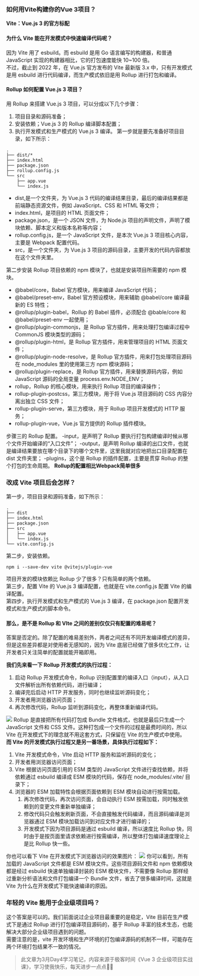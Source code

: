 ### 如何用Vite构建你的Vue 3项目？

<b>Vite：Vue.js 3 的官方标配</b>

#### 为什么 Vite 能在开发模式中快速编译代码呢？
因为 Vite 用了 esbuild。而 esbuild 是用 Go 语言编写的构建器，和普通 JavaScript 实现的构建器相比，它的打包速度能快 10~100 倍。<br/>
不过，截止到 2022 年，在 Vue.js 官方发布的 Vite 最新版 3.x 中，只有开发模式是用 esbuild 进行代码编译，而生产模式依旧是用 Rollup 进行打包和编译。

#### Rollup 如何配置 Vue.js 3 项目？
用 Rollup 来搭建 Vue.js 3 项目，可以分成以下几个步骤：<br/>
1. 项目目录和源码准备；
2. 安装依赖；Vue.js 3 的 Rollup 编译脚本配置；
3. 执行开发模式和生产模式的 Vue.js 3 编译。
第一步就是要先准备好项目目录，如下所示：
```
.
├── dist/*
├── index.html
├── package.json
├── rollup.config.js
└── src
    ├── app.vue
    └── index.js
```
- dist,是一个文件夹，为 Vue.js 3 代码的编译结果目录，最后的编译结果都是前端静态资源文件，例如 JavaScript、CSS 和 HTML 等文件；
- index.html，是项目的 HTML 页面文件；
- package.json，是一个 JSON 文件，为 Node.js 项目的声明文件，声明了模块依赖、脚本定义和版本名称等内容；
- rollup.config.js，是一个 JavaScript 文件，是本次 Vue.js 3 项目核心内容，主要是 Webpack 配置代码。
- src，是一个文件夹，为 Vue.js 3 项目的源码目录，主要开发的代码内容都放在这个文件夹里。

第二步安装 Rollup 项目依赖的 npm 模块了，也就是安装项目所需要的 npm 模块。<br />
- @babel/core，Babel 官方模块，用来编译 JavaScript 代码；
- @babel/preset-env，Babel 官方预设模块，用来辅助 @babel/core 编译最新的 ES 特性；
- @rollup/plugin-babel，Rollup 的 Babel 插件，必须配合 @bable/core 和 @babel/preset-env 一起使用；
- @rollup/plugin-commonjs，是 Rollup 官方插件，用来处理打包编译过程中 CommonJS 模块类型的源码；
- @rollup/plugin-html，是 Rollup 官方插件，用来管理项目的 HTML 页面文件；
- @rollup/plugin-node-resolve，是 Rollup 官方插件，用来打包处理项目源码在 node_modules 里的使用第三方 npm 模块源码；
- @rollup/plugin-replace，是 Rollup 官方插件，用来替换源码内容，例如 JavaScript 源码的全局变量 process.env.NODE_ENV；
- rollup，Rollup 的核心模块，用来执行 Rollup 项目的编译操作；
- rollup-plugin-postcss，第三方模块，用于将 Vue.js 项目源码的 CSS 内容分离出独立 CSS 文件；
- rollup-plugin-serve，第三方模块，用于 Rollup 项目开发模式的 HTTP 服务；
- rollup-plugin-vue，Vue.js 官方提供的 Rollup 插件模块。

步骤三的 Rollup 配置。
-input，是声明了 Rollup 要执行打包构建编译时候从哪个文件开始编译的“入口文件”；
-output，是声明 Rollup 编译的出口文件，也就是编译结果要放在哪个目录下的哪个文件里，这里我就对应地把出口目录配置在 dist 文件夹里；
-plugins，这个是 Rollup 的插件配置，主要是贯穿 Rollup 的整个打包的生命周期。
<b>Rollup的配置相比Webpack简单很多</b>

### 改成 Vite 项目后会怎样？
第一步，项目目录和源码准备，如下所示：
```
.
├── dist
├── index.html
├── package.json
├── src
│   ├── app.vue
│   └── index.js
└── vite.config.js
```
第二步，安装依赖。
```
npm i --save-dev vite @vitejs/plugin-vue
```
项目开发的模块依赖比 Rollup 少了很多？只有简单的两个依赖。<br />
第三步，配置 Vite 的 Vue.js 3 编译配置，也就是在 vite.config.js 配置 Vite 的编译配置。<br/>
第四步，执行开发模式和生产模式的 Vue.js 3 编译，在 package.json 配置开发模式和生产模式的脚本命令。<br/>

#### 那么，是不是 Rollup 和 VIte 之间的差别仅仅只有配置的难易呢？
答案是否定的。除了配置的难易差别外，两者之间还有不同开发编译模式的差异，但是这些差异都是对使用者无感知的，因为 Vite 底层已经做了很多优化工作，让开发者只关注简单的配置就能开箱即用。

<b>我们先来看一下 Rollup 开发模式的执行过程：</b>

1. 启动 Rollup 开发模式命令，Rollup 识别配置里的编译入口（input），从入口文件解析出所有依赖代码，进行编译；
2. 编译完后启动 HTTP 开发服务，同时也继续监听源码变化；
3. 开发者用浏览器访问页面；
4. 再次修改代码，Rollup 监听到源码变化，再整体重新编译代码。

![](https://static001.geekbang.org/resource/image/6f/3f/6f219bf8b0e839cd3c9c05e6e44aa93f.png?wh=1920x1293)
Rollup 是直接把所有代码打包成 Bundle 文件格式，也就是最后只生成一个 JavaScript 文件和 CSS 文件。这种打包成一个文件的过程是最费时间的，所以 Vite 在开发模式下的理念就不用这套方式，只保留在 Vite 的生产模式中使用。
<br/>
<b>而 Vite 的开发模式执行过程又是另一番场景，具体执行过程如下：</b>

1. Vite 开发模式命令，VIte 启动 HTTP 服务和监听源码的变化；
2. 开发者用浏览器访问页面；
3. Vite 根据访问页面引用的 ESM 类型的 JavaScript 文件进行查找依赖，并将依赖通过 esbuild 编译成 ESM 模块的代码，保存在 node_modules/.vite/ 目录下；
4. 浏览器的 ESM 加载特性会根据页面依赖到 ESM 模块自动进行按需加载。
    1. 再次修改代码，再次访问页面，会自动执行 ESM 按需加载，同时触发依赖到的变更文件重新单独编译；
    2. 修改代码只会触发刷新页面，不会直接触发代码编译，而且源码编译是浏览器通过 ESM 模块加载访问到对应文件才进行编译的；
    3. 开发模式下因为项目源码是通过 esbuild 编译，所以速度比 Rollup 快，同时由于是按页面里请求依赖进行按需编译，所以整体打包编译速度理论上是比 Rollup 快一些。

你也可以看下 Vite 在开发模式下浏览器访问的效果图片：
![](https://static001.geekbang.org/resource/image/fa/f2/fa1b9179346b8d8a7c2c294194125af2.png?wh=1920x1266)
你可以看到，所有加载的 JavaScript 文件都是 ESM 模块文件。这些项目源码文件和 npm 依赖模块都是经过 esbuild 快速单独编译封装的 ESM 模块文件，不需要像 Rollup 那样经过重新分析语法和文件打包编译一个 Bundle 文件，省去了很多编译时间，这就是 Vite 为什么在开发模式下能快速编译的原因。

### ‌年轻的 Vite 能用于企业级项目吗？
这个答案是可以的。我们前面说过企业项目最重要的是稳定，Vite 目前在生产模式下是通过 Rollup 进行打包编译项目源码的，基于 Rollup 丰富的技术生态，也能解决大部分企业级项目遇到的问题。<br/>
需要注意的是，vite 开发环境和生产环境的打包编译源码的机制不一样，可能存在两个环境打包结果不一致的情况。

> 此文章为3月Day4学习笔记，内容来源于极客时间《Vue 3 企业级项目实战课》，学习使我快乐，每天进步一点点💪💪
